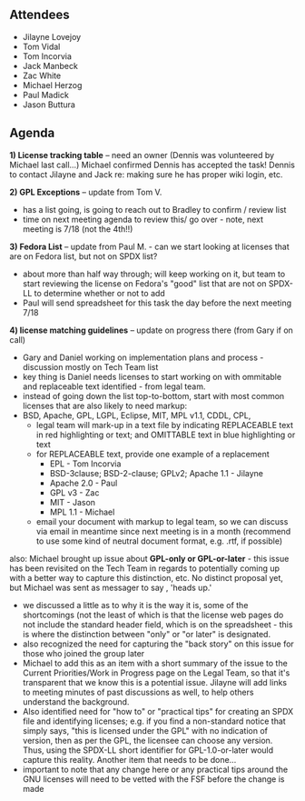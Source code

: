 ## Attendees

  - Jilayne Lovejoy
  - Tom Vidal
  - Tom Incorvia
  - Jack Manbeck
  - Zac White
  - Michael Herzog
  - Paul Madick
  - Jason Buttura

## Agenda

**1) License tracking table** – need an owner (Dennis was volunteered by
Michael last call…) Michael confirmed Dennis has accepted the task\!
Dennis to contact Jilayne and Jack re: making sure he has proper wiki
login, etc.

**2) GPL Exceptions** – update from Tom V.

  - has a list going, is going to reach out to Bradley to confirm /
    review list
  - time on next meeting agenda to review this/ go over - note, next
    meeting is 7/18 (not the 4th\!\!)

**3) Fedora List** – update from Paul M. - can we start looking at
licenses that are on Fedora list, but not on SPDX list?

  - about more than half way through; will keep working on it, but team
    to start reviewing the license on Fedora's "good" list that are not
    on SPDX-LL to determine whether or not to add
  - Paul will send spreadsheet for this task the day before the next
    meeting 7/18

**4) license matching guidelines** – update on progress there (from Gary
if on call)

  - Gary and Daniel working on implementation plans and process -
    discussion mostly on Tech Team list
  - key thing is Daniel needs licenses to start working on with
    ommitable and replaceable text identified - from legal team.
  - instead of going down the list top-to-bottom, start with most common
    licenses that are also likely to need markup:
  - BSD, Apache, GPL, LGPL, Eclipse, MIT, MPL v1.1, CDDL, CPL,
      - legal team will mark-up in a text file by indicating REPLACEABLE
        text in red highlighting or text; and OMITTABLE text in blue
        highlighting or text
      - for REPLACEABLE text, provide one example of a replacement
          - EPL - Tom Incorvia
          - BSD-3clause; BSD-2-clause; GPLv2; Apache 1.1 - Jilayne
          - Apache 2.0 - Paul
          - GPL v3 - Zac
          - MIT - Jason
          - MPL 1.1 - Michael
      - email your document with markup to legal team, so we can discuss
        via email in meantime since next meeting is in a month
        (recommend to use some kind of neutral document format, e.g.
        .rtf, if possible)

also: Michael brought up issue about **GPL-only or GPL-or-later** - this
issue has been revisited on the Tech Team in regards to potentially
coming up with a better way to capture this distinction, etc. No
distinct proposal yet, but Michael was sent as messager to say , 'heads
up.'

  - we discussed a little as to why it is the way it is, some of the
    shortcomings (not the least of which is that the license web pages
    do not include the standard header field, which is on the
    spreadsheet - this is where the distinction between "only" or "or
    later" is designated.
  - also recognized the need for capturing the "back story" on this
    issue for those who joined the group later
  - Michael to add this as an item with a short summary of the issue to
    the Current Priorities/Work in Progress page on the Legal Team, so
    that it's transparent that we know this is a potential issue.
    Jilayne will add links to meeting minutes of past discussions as
    well, to help others understand the background.
  - Also identified need for "how to" or "practical tips" for creating
    an SPDX file and identifying licenses; e.g. if you find a
    non-standard notice that simply says, "this is licensed under the
    GPL" with no indication of version, then as per the GPL, the
    licensee can choose any version. Thus, using the SPDX-LL short
    identifier for GPL-1.0-or-later would capture this reality. Another
    item that needs to be done...
  - important to note that any change here or any practical tips around
    the GNU licenses will need to be vetted with the FSF before the
    change is made

